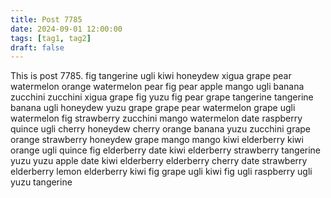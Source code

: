 ```yaml
---
title: Post 7785
date: 2024-09-01 12:00:00
tags: [tag1, tag2]
draft: false
---
```

This is post 7785.
fig
tangerine
ugli
kiwi
honeydew
xigua
grape
pear
watermelon
orange
watermelon
pear
fig
pear
apple
mango
ugli
banana
zucchini
zucchini
xigua
grape
fig
yuzu
fig
pear
grape
tangerine
tangerine
banana
ugli
honeydew
yuzu
grape
grape
pear
watermelon
grape
ugli
watermelon
fig
strawberry
zucchini
mango
watermelon
date
raspberry
quince
ugli
cherry
honeydew
cherry
orange
banana
yuzu
zucchini
grape
orange
strawberry
honeydew
grape
mango
mango
kiwi
elderberry
kiwi
orange
ugli
quince
fig
elderberry
date
kiwi
elderberry
strawberry
tangerine
yuzu
yuzu
apple
date
kiwi
elderberry
elderberry
cherry
date
strawberry
elderberry
lemon
elderberry
kiwi
fig
grape
ugli
kiwi
fig
ugli
raspberry
ugli
yuzu
tangerine
